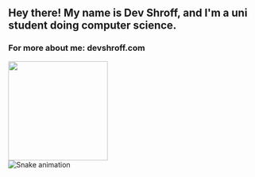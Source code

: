 <h2 align="left">Hey there! My name is Dev Shroff, and I'm a uni student doing computer science.</h2>
<h3 align="left">For more about me: devshroff.com</h3>


<a href="https://github.com/kiwisontoast/convoychat">
  <img height=200 align="center" src="https://github-readme-stats.vercel.app/api/top-langs?username=kiwisontoast&layout=compact&langs_count=8&card_width=320&theme=dark" />
</a>

<br clear="both">
<img src="https://raw.githubusercontent.com/maurodesouza/maurodesouza/output/snake.svg" alt="Snake animation" />
